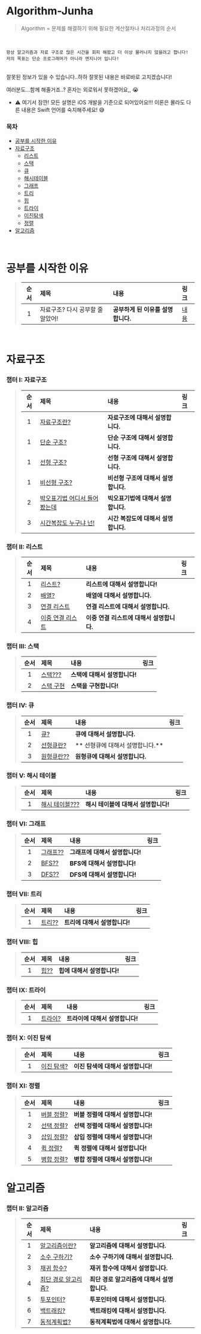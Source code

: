 # Algorithm-Junha
>Algorithm = 문제를 해결하기 위해 필요한 계산절차나 처리과정의 순서

<br>

```
항상 알고리즘과 자료 구조로 많은 시간을 회피 해왔고 더 이상 물러나지 않을려고 합니다!
저의 목표는 단순 프로그래머가 아니라 엔지니어 입니다!
```

<br>
잘못된 정보가 있을 수 있습니다..하하 잘못된 내용은 바로바로 고치겠습니다!
<br>

여러분도...함께 해줄거죠..? 혼자는 외로워서 못하겠어요,, 😭
<br>

* ⚠️ 여기서 잠깐! 모든 설명은 iOS 개발을 기준으로 되어있어요!!! 이론은 몰라도 다른 내용은 Swift 언어를 숙지해주세요! 😅

### 목차

* [공부를 시작한 이유](#공부를_시작한_이유)
* [자료구조](#자료구조)
    * [리스트](#리스트)
    * [스택](#스택)
    * [큐](#큐)
    * [해시테이블](#해시테이블)
    * [그래프](#리스트)
    * [트리](#스택)
    * [힙](#큐)
    * [트라이](#트라이)
    * [이진탐색](#이진탐색)
    * [정렬](#정렬)
* [알고리즘](#알고리즘)

<br>

# <a id="공부를_시작한_이유"></a> 공부를 시작한 이유
  > | 순서 | 제목 | 내용 | 링크 |
  > |:---:| :--- | :--- | :--- |
  > |1| 자료구조? 다시 공부할 줄 알았어! | **공부하게 된 이유를 설명합니다.** | [내용](https://github.com/jjunhaa0211/Algorithm-Junha/blob/main/0/공부_시작_이유.md) |

<br>

# <a id="자료구조"></a> 자료구조
### **챕터 I: 자료구조**
  > | 순서 | 제목 | 내용 | 링크 |
  > |:---:| :--- | :--- | :--- |
  > |1|[자료구조란?]() | **자료구조에 대해서 설명합니다.** |
  > |1|[단순 구조?]() | **단순 구조에 대해서 설명합니다.** |
  > |1|[선형 구조?]() | **선형 구조에 대해서 설명합니다.** |
  > |1|[비선형 구조?]() | **비선형 구조에 대해서 설명합니다.** |
  > |2|[박오표기법 어디서 들어봤는데]() | **빅오표기법에 대해서 설명합니다.** |
  > |3|[시간복잡도 누구냐 넌!]() | **시간 복잡도에 대해서 설명합니다.** |

### **챕터 II: 리스트**<a id="리스트"></a>
  > | 순서 | 제목 | 내용 | 링크 |
  > |:---:| :--- | :--- | :--- |
  > |1|[리스트?]() | **리스트에 대해서 설명합니다!** |
  > |2|[배열?]() | **배열애 대해서 설명합니다.** |
  > |3|[연결 리스트]() | **연결 리스트에 대해서 설명합니다.** |
  > |4|[이중 연결 리스트]() | **이중 연결 리스트에 대해서 설명합니다.** |

### **챕터 III: 스택**<a id="스택"></a>
  > | 순서 | 제목 | 내용 | 링크 |
  > |:---:| :--- | :--- | :--- |
  > |1|[스택???]() | **스택에 대해서 설명합니다!** |
  > |2|[스택 구현]() | **스택을 구현합니다!** |

### **챕터 IV: 큐**<a id="큐"></a>
  > | 순서 | 제목 | 내용 | 링크 |
  > |:---:| :--- | :--- | :--- |
  > |1|[큐?]() | **큐에 대해서 설명합니다.** |
  > |2|[선형큐란?]() | ** 선형큐에 대해서 설명합니다.** |
  > |3|[원형큐란??]() | **원형큐에 대해서 설명합니다.** |

### **챕터 V: 해시 테이블**<a id="해시테이블"></a>
  > | 순서 | 제목 | 내용 | 링크 |
  > |:---:| :--- | :--- | :--- |
  > |1|[해시 테이블???]() | **해시 테이블에 대해서 설명합니다!** |

### **챕터 VI: 그래프**<a id="그래프"></a>
  > | 순서 | 제목 | 내용 | 링크 |
  > |:---:| :--- | :--- | :--- |
  > |1|[그래프??]() | **그래프에 대해서 설명합니다!** |
  > |2|[BFS??]() | **BFS에 대해서 설명합니다!** |
  > |3|[DFS??]() | **DFS에 대해서 설명합니다!** |

### **챕터 VII: 트리**<a id="트리"></a>
  > | 순서 | 제목 | 내용 | 링크 |
  > |:---:| :--- | :--- | :--- |
  > |1|[트리??]() | **트리에 대해서 설명합니다!** |

### **챕터 VIII: 힙**<a id="힙"></a>
  > | 순서 | 제목 | 내용 | 링크 |
  > |:---:| :--- | :--- | :--- |
  > |1|[힙??]() | **힙에 대해서 설명합니다!** |

### **챕터 IX: 트라이**<a id="트라이"></a>
  > | 순서 | 제목 | 내용 | 링크 |
  > |:---:| :--- | :--- | :--- |
  > |1|[트라이?]() | **트라이에 대해서 설명합니다!** |

### **챕터 X: 이진 탐색**<a id="이진탐색"></a>
  > | 순서 | 제목 | 내용 | 링크 |
  > |:---:| :--- | :--- | :--- |
  > |1|[이진 탐색?]() | **이진 탐색에 대해서 설명합니다!** |

### **챕터 XI: 정렬**<a id="정렬"></a>
  > | 순서 | 제목 | 내용 | 링크 |
  > |:---:| :--- | :--- | :--- |
  > |1|[버블 정렬?]() | **버블 정렬에 대해서 설명합니다!** |
  > |2|[선택 정렬?]() | **선택 정렬에 대해서 설명합니다!** |
  > |3|[삽입 정렬?]() | **삽입 정렬에 대해서 설명합니다!** |
  > |4|[퀵 정렬?]() | **퀵 정렬에 대해서 설명합니다!** |
  > |5|[병합 정렬?]() | **병합 정렬에 대해서 설명합니다!** |

# <a id="알고리즘"></a> 알고리즘
### **챕터 II: 알고리즘**
  > | 순서 | 제목 | 내용 | 링크 |
  > |:---:| :--- | :--- | :--- |
  > |1|[알고리즘이란?]() | **알고리즘에 대해서 설명합니다.** |
  > |2|[소수 구하기?]() | **소수 구하기에 대해서 설명합니다.** |
  > |3|[재귀 함수?]() | **재귀 함수에 대해서 설명합니다.** |
  > |4|[최단 경로 알고리즘?]() | **최단 경로 알고리즘에 대해서 설명합니다.** |
  > |5|[투포인터?]() | **투포인터에 대해서 설명합니다.** |
  > |6|[백트래킹?]() | **백트래킹에 대해서 설명합니다.** |
  > |7|[동적계획법?]() | **동적계획법에 대해서 설명합니다.** |

  <br>
